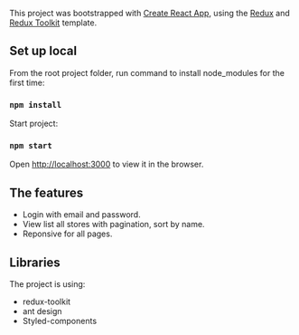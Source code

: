 This project was bootstrapped with [Create React App](https://github.com/facebook/create-react-app), using the [Redux](https://redux.js.org/) and [Redux Toolkit](https://redux-toolkit.js.org/) template.

## Set up local

From the root project folder, run command to install node_modules for the first time:

### `npm install`

Start project:

### `npm start`

Open [http://localhost:3000](http://localhost:3000) to view it in the browser.

## The features

- Login with email and password.
- View list all stores with pagination, sort by name.
- Reponsive for all pages.

## Libraries

The project is using:

- redux-toolkit
- ant design
- Styled-components
